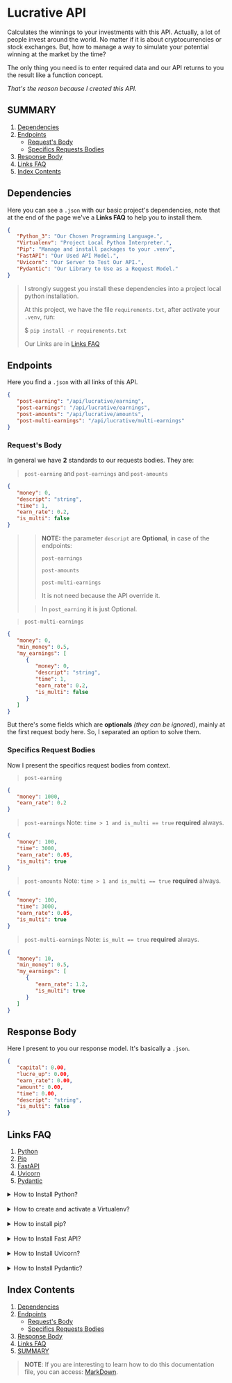 # Lucrative API
Calculates the winnings to your investments with this API. Actually, a lot of people invest around the world. No
matter if it is about cryptocurrencies or stock exchanges. But, how to manage a way to simulate your potential
winning at the market by the time?

The only thing you need is to enter required data and our API returns to you the result like a function concept.

*That's the reason because I created this API.*

## SUMMARY
1. [Dependencies](#dependencies)
2. [Endpoints](#endpoints)
   * [Request's Body](#requests-body)
   * [Specifics Requests Bodies](#specifics-request-bodies)
3. [Response Body](#requests-body)
4. [Links FAQ](#links-faq)
5. [Index Contents](#index-contents)

## Dependencies
Here you can see a `.json` with our basic project's dependencies, note that at the end of the
page we've a **Links FAQ** to help you to install them.

```json
{
   "Python_3": "Our Chosen Programming Language.",
   "Virtualenv": "Project Local Python Interpreter.",
   "Pip": "Manage and install packages to your .venv",
   "FastAPI": "Our Used API Model.",
   "Uvicorn": "Our Server to Test Our API.",
   "Pydantic": "Our Library to Use as a Request Model."
}
```

> I strongly suggest you install these dependencies into a project local python installation.
> 
> At this project, we have the file `requirements.txt`, after activate your `.venv`, run:
> 
> $ `pip install -r requirements.txt`
>
> Our Links are in [Links FAQ](#links-faq)

## Endpoints

Here you find a `.json` with all links of this API.

```json
{
   "post-earning": "/api/lucrative/earning",
   "post-earnings": "/api/lucrative/earnings",
   "post-amounts": "/api/lucrative/amounts",
   "post-multi-earnings": "/api/lucrative/multi-earnings"
}
```

### Request's Body

In general we have **2** standards to our requests bodies. They are:

> `post-earning` and `post-earnings` and `post-amounts`
```json
{
   "money": 0,
   "descript": "string",
   "time": 1,
   "earn_rate": 0.2,
   "is_multi": false
}
```

>> **NOTE:** the parameter `descript` are **Optional**, in case of the endpoints:
>>
>> `post-earnings`
>>
>> `post-amounts`
>>
>> `post-multi-earnings`
>>
>> It is not need because the API override it.
> 
>> In `post_earning` it is just Optional.

> `post-multi-earnings`
```json
{
   "money": 0,
   "min_money": 0.5,
   "my_earnings": [
      {
         "money": 0,
         "descript": "string",
         "time": 1,
         "earn_rate": 0.2,
         "is_multi": false
      }
   ]
}
```

But there's some fields which are **optionals** *(they can be ignored)*, mainly at the first request
body here. So, I separated an option to solve them.

### Specifics Request Bodies
Now I present the specifics request bodies from context.
> `post-earning`
```json
{
   "money": 1000,
   "earn_rate": 0.2
}
```

> `post-earnings` Note: `time > 1 and is_multi == true` **required** always.
```json
{
   "money": 100,
   "time": 3000,
   "earn_rate": 0.05,
   "is_multi": true
}
```

> `post-amounts` Note: `time > 1 and is_multi == true` **required** always.
```json
{
   "money": 100,
   "time": 3000,
   "earn_rate": 0.05,
   "is_multi": true
}
```

> `post-multi-earnings` Note: `is_mult == true` **required** always.
```json
{
   "money": 10,
   "min_money": 0.5,
   "my_earnings": [
      {
         "earn_rate": 1.2,
         "is_multi": true
      }
   ]
}
```

## Response Body
Here I present to you our response model. It's basically a `.json`.

```json
{
   "capital": 0.00,
   "lucre_up": 0.00,
   "earn_rate": 0.00,
   "amount": 0.00,
   "time": 0.00,
   "descript": "string",
   "is_multi": false
}
```

## Links FAQ
1. [Python](https://www.python.org/)
2. [Pip](https://pypi.org/project/pip/)
3. [FastAPI](https://fastapi.tiangolo.com/)
4. [Uvicorn](https://www.uvicorn.org/)
5. [Pydantic](https://docs.pydantic.dev/)

<details>
    <summary>How to Install Python?</summary>
    <p>
        If you use a Linux based system, it's possible to you have python installed.
    </p>
    <details>
        <summary>Windows</summary>
        <p>
            Find Here: 
            <a href="https://www.python.org/downloads/windows/">
                Link
            </a>
        </p>
    </details>
    <details>
        <summary>MacOS</summary>
        <p>
            Find Here: 
            <a href="https://www.python.org/downloads/macos/">
                Link
            </a>
        </p>
    </details>
    <details>
        <summary>Other</summary>
        <p>
            Find Here: 
            <a href="https://www.python.org/downloads/other/">
                Link
            </a>
        </p>
    </details>
</details>
<br>
<details>
    <summary>How to create and activate a Virtualenv?</summary>
    <details>
            <summary>Pycharm</summary>
            <p>
                <a href="https://www.jetbrains.com/help/pycharm/creating-virtual-environment.html">
                    Create Venv
                </a>
            </p>
            <p>
                Auto-activate.
            </p>
        </details>
    <details>
            <summary>Generate (Python docs)</summary>
            <p>
                <a href="https://docs.python.org/3/library/venv.html">
                    Generate Venv
                </a>
            </p>
        </details>
    <details>
        <summary>With Pip</summary>
        <p>
            <code>pip install virtualenv</code>
        </p>
    </details>
    <details>
        <summary>Activate</summary>
        <details>
            <summary>Linux and MacOS</summary>
            <p>
                <code>. venv/bin/activate</code> or
                <code>source venv/bin/activate</code>
            </p>
        </details>
        <details>
            <summary>Windows</summary>
            <p>
                <code>. venv/Scripts/Activate</code> or
                <code>source venv/Scripts/Activate</code>
            </p>
        </details>
    </details>
    <details>
        <summary>Deactivate</summary>
        <p>
            Just type <code>deactivate</code>
        </p>
    </details>
</details>
<br>
<details>
    <summary>How to install pip?</summary>
    <p>
        By default, <code>pip</code> is installed together python.
    </p>
</details>
<br>
<details>
    <summary>How to Install Fast API?</summary>
    <p>
        <code>pip install fastapi</code>
    </p>
</details>
<br>
<details>
    <summary>How to Install Uvicorn?</summary>
    <p>
        <code>pip install "uvicorn[standard]"</code>
    </p>
</details>
<br>
<details>
    <summary>How to Install Pydantic?</summary>
    <p>
        <code>pip install pydantic</code>
    </p>
</details>

## Index Contents
1. [Dependencies](#dependencies)
2. [Endpoints](#endpoints)
   * [Request's Body](#requests-body)
   * [Specifics Requests Bodies](#specifics-request-bodies)
3. [Response Body](#requests-body)
4. [Links FAQ](#links-faq)
5. [SUMMARY](#summary)

> **NOTE**: If you are interesting to learn how to do this documentation file, you can access:
> [MarkDown](https://www.markdownguide.org/).